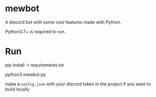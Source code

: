 # mewbot
 A discord bot with some cool features made with Python.
 
Python3.7+ is required to run.

# Run
pip install -r requirements.txt

python3 mewbot.py

make a `config.json` with your discord token in the project if you want to build locally
